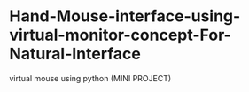 # Hand-Mouse-interface-using-virtual-monitor-concept-For-Natural-Interface
virtual mouse using python (MINI PROJECT)
